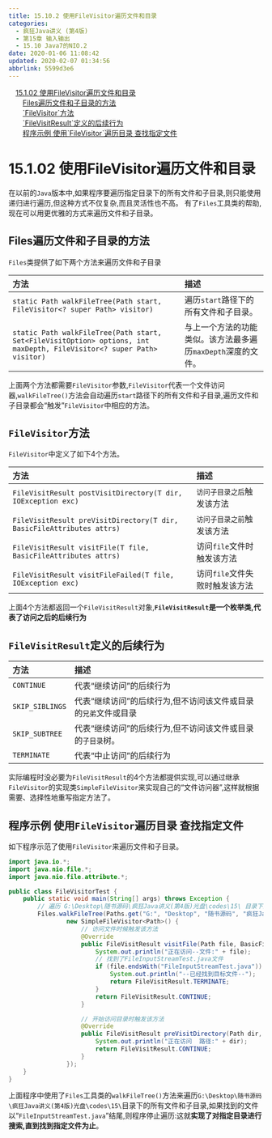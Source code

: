 ```yaml
---
title: 15.10.2 使用FileVisitor遍历文件和目录
categories: 
  - 疯狂Java讲义 (第4版)
  - 第15章 输入输出
  - 15.10 Java7的NIO.2
date: 2020-01-06 11:08:42
updated: 2020-02-07 01:34:56
abbrlink: 5599d3e6
---
```

<div id='my_toc'><a href="/JavaReadingNotes/5599d3e6/#15-1-02-使用FileVisitor遍历文件和目录" class="header_1">15.1.02 使用FileVisitor遍历文件和目录</a>&nbsp;<br><a href="/JavaReadingNotes/5599d3e6/#Files遍历文件和子目录的方法" class="header_2">Files遍历文件和子目录的方法</a>&nbsp;<br><a href="/JavaReadingNotes/5599d3e6/#-FileVisitor-方法" class="header_2">`FileVisitor`方法</a>&nbsp;<br><a href="/JavaReadingNotes/5599d3e6/#-FileVisitResult-定义的后续行为" class="header_2">`FileVisitResult`定义的后续行为</a>&nbsp;<br><a href="/JavaReadingNotes/5599d3e6/#程序示例-使用-FileVisitor-遍历目录-查找指定文件" class="header_2">程序示例 使用`FileVisitor`遍历目录 查找指定文件</a>&nbsp;<br></div>
<style>.header_1{margin-left: 1em;}.header_2{margin-left: 2em;}.header_3{margin-left: 3em;}.header_4{margin-left: 4em;}.header_5{margin-left: 5em;}.header_6{margin-left: 6em;}</style>
<!--more-->
<script>if (navigator.platform.search('arm')==-1){document.getElementById('my_toc').style.display = 'none';}var e,p = document.getElementsByTagName('p');while (p.length>0) {e = p[0];e.parentElement.removeChild(e);}</script>

<!--end-->
# 15.1.02 使用FileVisitor遍历文件和目录
在以前的`Java`版本中,如果程序要遍历指定目录下的所有文件和子目录,则只能使用递归进行遍历,但这种方式不仅复杂,而且灵活性也不高。
有了`Files`工具类的帮助,现在可以用更优雅的方式来遍历文件和子目录。
## Files遍历文件和子目录的方法
`Files`类提供了如下两个方法来遍历文件和子目录

|方法|描述|
|:--|:--|
|`static Path walkFileTree(Path start, FileVisitor<? super Path> visitor)`|遍历`start`路径下的所有文件和子目录。|
|`static Path walkFileTree(Path start, Set<FileVisitOption> options, int maxDepth, FileVisitor<? super Path> visitor)`|与上一个方法的功能类似。该方法最多遍历`maxDepth`深度的文件。|

上面两个方法都需要`FileVisitor`参数,`FileVisitor`代表一个文件访问器,`walkFileTree()`方法会自动遍历`start`路径下的所有文件和子目录,遍历文件和子目录都会“触发”`FileVisitor`中相应的方法。

## `FileVisitor`方法
`FileVisitor`中定义了如下4个方法。

|方法|描述|
|:--|:--|
|`FileVisitResult postVisitDirectory(T dir, IOException exc)`|`访问子目录之后`触发该方法|
|`FileVisitResult preVisitDirectory(T dir, BasicFileAttributes attrs)`|`访问子目录之前`触发该方法|
|`FileVisitResult visitFile(T file, BasicFileAttributes attrs)`|访问`file`文件时触发该方法|
|`FileVisitResult visitFileFailed(T file, IOException exc)`|访问`file`文件失败时触发该方法|

上面4个方法都返回一个`FileVisitResult`对象,**`FileVisitResult`是一个枚举类,代表了访问之后的后续行为**

## `FileVisitResult`定义的后续行为

|方法|描述|
|:--|:--|
|`CONTINUE`|代表“继续访问”的后续行为|
|`SKIP_SIBLINGS`|代表“继续访问”的后续行为,但不访问该文件或目录的`兄弟`文件或目录|
|`SKIP_SUBTREE`|代表“继续访问”的后续行为,但不访问该文件或目录的`子目录`树。|
|`TERMINATE`|代表“中止访问”的后续行为|

实际编程时没必要为`FileVisitResult`的4个方法都提供实现,可以通过继承`FileVisitor`的实现类`SimpleFileVisitor`来实现自己的“文件访问器”,这样就根据需要、选择性地重写指定方法了。
## 程序示例 使用`FileVisitor`遍历目录 查找指定文件
如下程序示范了使用`FileVisitor`来遍历文件和子目录。
```java
import java.io.*;
import java.nio.file.*;
import java.nio.file.attribute.*;

public class FileVisitorTest {
    public static void main(String[] args) throws Exception {
        // 遍历 G:\Desktop\随书源码\疯狂Java讲义(第4版)光盘\codes\15\ 目录下的所有文件和子目录
        Files.walkFileTree(Paths.get("G:", "Desktop", "随书源码", "疯狂Java讲义(第4版)光盘", "codes", "15"),
                new SimpleFileVisitor<Path>() {
                    // 访问文件时候触发该方法
                    @Override
                    public FileVisitResult visitFile(Path file, BasicFileAttributes attrs) throws IOException {
                        System.out.println("正在访问--文件:" + file);
                        // 找到了FileInputStreamTest.java文件
                        if (file.endsWith("FileInputStreamTest.java")) {
                            System.out.println("--已经找到目标文件--");
                            return FileVisitResult.TERMINATE;
                        }
                        return FileVisitResult.CONTINUE;
                    }

                    // 开始访问目录时触发该方法
                    @Override
                    public FileVisitResult preVisitDirectory(Path dir, BasicFileAttributes attrs) throws IOException {
                        System.out.println("正在访问  路径:" + dir);
                        return FileVisitResult.CONTINUE;
                    }
                });
    }
}
```
上面程序中使用了`Files`工具类的`walkFileTree()`方法来遍历`G:\Desktop\随书源码\疯狂Java讲义(第4版)光盘\codes\15\`目录下的所有文件和子目录,如果找到的文件以“`FileInputStreamTest.java`”结尾,则程序停止遍历:这就**实现了对指定目录进行搜索,直到找到指定文件为止**。
